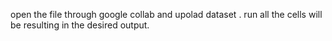 open the file through google collab 
and upolad dataset .
run all the cells 
will be resulting in the desired output.
